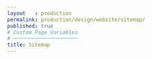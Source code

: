 ```yaml
---
layout   : production
permalink: production/design/website/sitemap/
published: true
# Custom Page Variables
# ─────────────────────
title: Sitemap
---
```

